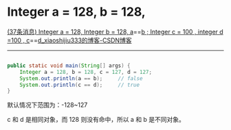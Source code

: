 # Integer a = 128, b = 128,

[(37条消息) Integer a = 128, Integer b = 128, a](https://blog.csdn.net/shijiujiu33/article/details/83717281?ops_request_misc=%257B%2522request%255Fid%2522%253A%2522167802180016800227488969%2522%252C%2522scm%2522%253A%252220140713.130102334.pc%255Fall.%2522%257D&request_id=167802180016800227488969&biz_id=0&utm_medium=distribute.pc_search_result.none-task-blog-2~all~first_rank_ecpm_v1~rank_v31_ecpm-1-83717281-null-null.142^v73^control_1,201^v4^add_ask,239^v2^insert_chatgpt&utm_term=Integer%20a%20%3D%20128%2C%20b%20%3D%20128%2C&spm=1018.2226.3001.4187)​==[b ; Integer c = 100 , integer d =100 , c](https://blog.csdn.net/shijiujiu33/article/details/83717281?ops_request_misc=%257B%2522request%255Fid%2522%253A%2522167802180016800227488969%2522%252C%2522scm%2522%253A%252220140713.130102334.pc%255Fall.%2522%257D&request_id=167802180016800227488969&biz_id=0&utm_medium=distribute.pc_search_result.none-task-blog-2~all~first_rank_ecpm_v1~rank_v31_ecpm-1-83717281-null-null.142^v73^control_1,201^v4^add_ask,239^v2^insert_chatgpt&utm_term=Integer%20a%20%3D%20128%2C%20b%20%3D%20128%2C&spm=1018.2226.3001.4187)==​[d_xiaoshijiu333的博客-CSDN博客](https://blog.csdn.net/shijiujiu33/article/details/83717281?ops_request_misc=%257B%2522request%255Fid%2522%253A%2522167802180016800227488969%2522%252C%2522scm%2522%253A%252220140713.130102334.pc%255Fall.%2522%257D&request_id=167802180016800227488969&biz_id=0&utm_medium=distribute.pc_search_result.none-task-blog-2~all~first_rank_ecpm_v1~rank_v31_ecpm-1-83717281-null-null.142^v73^control_1,201^v4^add_ask,239^v2^insert_chatgpt&utm_term=Integer%20a%20%3D%20128%2C%20b%20%3D%20128%2C&spm=1018.2226.3001.4187)

---

```java

public static void main(String[] args) {
    Integer a = 128, b = 128, c = 127, d = 127;
    System.out.println(a == b);		// false
    System.out.println(c == d);		// true
}
```

默认情况下范围为：-128~127

c 和 d 是相同对象，而 128 则没有命中，所以 a 和 b 是不同对象。

‍
